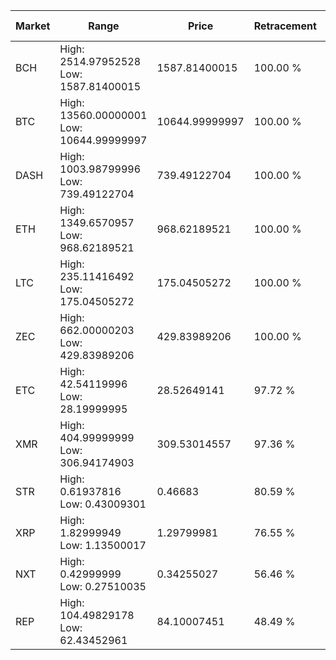 | Market | Range | Price| Retracement | Doubles to 50% |
| --- | --- | --- | --- | --- |
| BCH | High: 2514.97952528<br />Low: 1587.81400015 | 1587.81400015 | 100.00 % | 1.29 |
| BTC | High: 13560.00000001<br />Low: 10644.99999997 | 10644.99999997 | 100.00 % | 1.14 |
| DASH | High: 1003.98799996<br />Low: 739.49122704 | 739.49122704 | 100.00 % | 1.18 |
| ETH | High: 1349.6570957<br />Low: 968.62189521 | 968.62189521 | 100.00 % | 1.20 |
| LTC | High: 235.11416492<br />Low: 175.04505272 | 175.04505272 | 100.00 % | 1.17 |
| ZEC | High: 662.00000203<br />Low: 429.83989206 | 429.83989206 | 100.00 % | 1.27 |
| ETC | High: 42.54119996<br />Low: 28.19999995 | 28.52649141 | 97.72 % | 1.24 |
| XMR | High: 404.99999999<br />Low: 306.94174903 | 309.53014557 | 97.36 % | 1.15 |
| STR | High: 0.61937816<br />Low: 0.43009301 | 0.46683 | 80.59 % | 1.12 |
| XRP | High: 1.82999949<br />Low: 1.13500017 | 1.29799981 | 76.55 % | 1.14 |
| NXT | High: 0.42999999<br />Low: 0.27510035 | 0.34255027 | 56.46 % | 1.03 |
| REP | High: 104.49829178<br />Low: 62.43452961 | 84.10007451 | 48.49 % | 0.00 |
